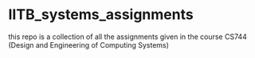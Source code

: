 # IITB_systems_assignments
this repo is a collection of all the assignments given in the course CS744 (Design and Engineering of Computing Systems)
